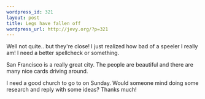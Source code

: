 ```yaml
--- 
wordpress_id: 321
layout: post
title: Legs have fallen off
wordpress_url: http://jevy.org/?p=321
---
```

Well not quite.. but they're close!  I just realized how bad of a speeler I really am!  I need a better spellcheck or something.

San Francisco is a really great city.  The people are beautiful and there are many nice cards driving around.

I need a good church to go to on Sunday.  Would someone mind doing some research and reply with some ideas?  Thanks much!
